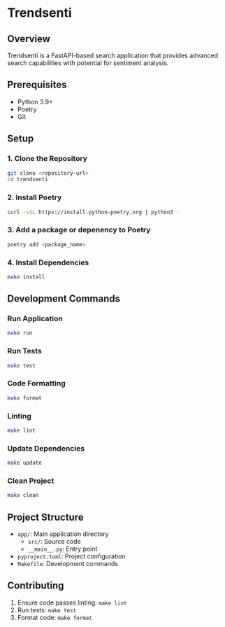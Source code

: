 # Trendsenti

## Overview
Trendsenti is a FastAPI-based search application that provides advanced search capabilities with potential for sentiment analysis.

## Prerequisites
- Python 3.9+
- Poetry
- Git

## Setup

### 1. Clone the Repository
```bash
git clone <repository-url>
cd trendsenti
```

### 2. Install Poetry
```bash
curl -sSL https://install.python-poetry.org | python3 -
```

### 3. Add a package or depenency to Poetry
```bash
poetry add <package_name>
```

### 4. Install Dependencies
```bash
make install
```

## Development Commands

### Run Application
```bash
make run
```

### Run Tests
```bash
make test
```

### Code Formatting
```bash
make format
```

### Linting
```bash
make lint
```

### Update Dependencies
```bash
make update
```

### Clean Project
```bash
make clean
```

## Project Structure
- `app/`: Main application directory
  - `src/`: Source code
  - `__main__.py`: Entry point
- `pyproject.toml`: Project configuration
- `Makefile`: Development commands

## Contributing
1. Ensure code passes linting: `make lint`
2. Run tests: `make test`
3. Format code: `make format`